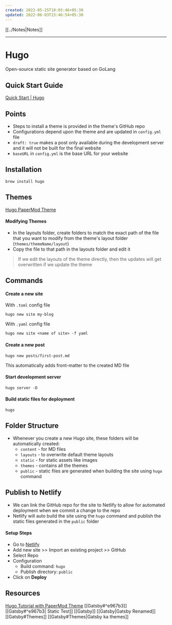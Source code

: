 ```yaml
---
created: 2022-05-25T10:03:46+05:30
updated: 2022-06-03T23:46:54+05:30
---
```

[[../Notes|Notes]]

---
# Hugo
Open-source static site generator based on GoLang
## Quick Start Guide
[Quick Start | Hugo](https://gohugo.io/getting-started/quick-start/)

## Points
- Steps to install a theme is provided in the theme's GitHub repo
- Configurations depend upon the theme and are updated in `config.yml` file
- `draft: true` makes a post only available during the development server and it will not be built for the final website
- `baseURL` in `config.yml` is the base URL for your website

## Installation
```
brew install hugo
```

## Themes
[Hugo PaperMod Theme](https://github.com/adityatelange/hugo-PaperMod)

#### Modifying Themes
- In the layouts folder, create folders to match the exact path of the file that you want to modify from the theme's layout folder (`themes/themeName/layout`)
- Copy the file to that path in the layouts folder and edit it

> If we edit the layouts of the theme directly, then the updates will get overwritten if we update the theme

## Commands
#### Create a new site
With `.toml` config file
```
hugo new site my-blog
```
With `.yaml` config file
```
hugo new site <name of site> -f yaml
```

#### Create a new post
```
hugo new posts/first-post.md
```
This automatically adds front-matter to the created MD file

#### Start development server
```
hugo server -D
```

#### Build static files for deployment
```
hugo
```

## Folder Structure
- Whenever you create a new Hugo site, these folders will be automatically created:
	- `content` - for MD files
	- `layouts` - to overwrite default theme layouts
	- `static` - for static assets like images
	- `themes` - contains all the themes
	- `public` - static files are generated when building the site using `hugo` command

## Publish to Netlify
- We can link the GitHub repo for the site to Netlify to allow for automated deployment when we commit a change to the repo
- Netlify will auto build the site using the `hugo` command and publish the static files generated in the `public` folder
#### Setup Steps
- Go to [Netlify](https://app.netlify.com/teams/arkalim/overview)
- Add new site >> Import an existing project >> GitHub
- Select Repo
- Configuration
	- Build command: `hugo`
	- Publish directory: `public`
- Click on **Deploy**

## Resources
[Hugo Tutorial with PaperMod Theme](https://www.youtube.com/watch?v=hjD9jTi_DQ4)
[[Gatsby#^e967b3]]
[[Gatsby#^e967b3| Static Test]]
[[Gatsby]]
[[Gatsby|Gatsby Renamed]]
[[Gatsby#Themes]]
[[Gatsby#Themes|Gatsby ka themes]]
